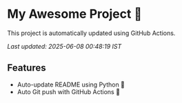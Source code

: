 # My Awesome Project 🚀

This project is automatically updated using GitHub Actions.

_Last updated: 2025-06-08 00:48:19 IST_

## Features
- Auto-update README using Python 🐍
- Auto Git push with GitHub Actions 🤖
